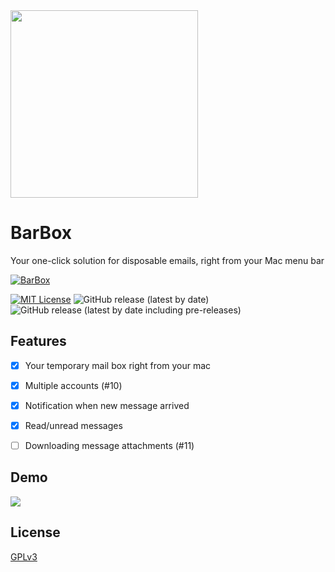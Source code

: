 <img src="https://user-images.githubusercontent.com/17166855/221623447-c16b70e5-a662-4d40-ae61-e08f717114f0.png" width="300" height="300"/>

# BarBox

Your one-click solution for disposable emails, right from your Mac menu bar

[![BarBox](https://muhammedkpln.github.io/barbox/img/macbook.png)]()




[![MIT License](https://img.shields.io/badge/License-GPL-green.svg)](https://choosealicense.com/licenses/gpl-3.0/)
![GitHub release (latest by date)](https://img.shields.io/github/v/release/muhammedkpln/barbox)
![GitHub release (latest by date including pre-releases)](https://img.shields.io/github/v/release/muhammedkpln/barbox?include_prereleases&label=pre-release)

## Features

- [x] Your temporary mail box right from your mac
- [x] Multiple accounts (#10)
- [x] Notification when new message arrived
- [x] Read/unread messages
- [ ] Downloading message attachments (#11)


## Demo
![](https://muhammedkpln.github.io/barbox/img/macbook.png)

## License

[GPLv3](https://choosealicense.com/licenses/gpl-3.0/)

